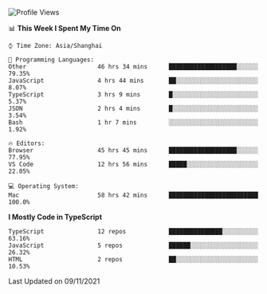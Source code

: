 <!--START_SECTION:waka-->
![Profile Views](http://img.shields.io/badge/Profile%20Views-0-blue)

📊 **This Week I Spent My Time On** 

```text
⌚︎ Time Zone: Asia/Shanghai

💬 Programming Languages: 
Other                    46 hrs 34 mins      ███████████████████░░░░░░   79.35% 
JavaScript               4 hrs 44 mins       ██░░░░░░░░░░░░░░░░░░░░░░░   8.07% 
TypeScript               3 hrs 9 mins        █░░░░░░░░░░░░░░░░░░░░░░░░   5.37% 
JSON                     2 hrs 4 mins        █░░░░░░░░░░░░░░░░░░░░░░░░   3.54% 
Bash                     1 hr 7 mins         ░░░░░░░░░░░░░░░░░░░░░░░░░   1.92%

🔥 Editors: 
Browser                  45 hrs 45 mins      ███████████████████░░░░░░   77.95% 
VS Code                  12 hrs 56 mins      █████░░░░░░░░░░░░░░░░░░░░   22.05%

💻 Operating System: 
Mac                      58 hrs 42 mins      █████████████████████████   100.0%

```

**I Mostly Code in TypeScript** 

```text
TypeScript               12 repos            ███████████████░░░░░░░░░░   63.16% 
JavaScript               5 repos             ██████░░░░░░░░░░░░░░░░░░░   26.32% 
HTML                     2 repos             ██░░░░░░░░░░░░░░░░░░░░░░░   10.53%

```



 Last Updated on 09/11/2021
<!--END_SECTION:waka-->
